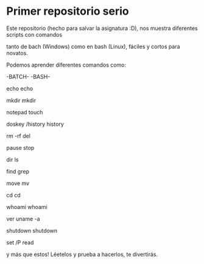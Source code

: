 # Primer repositorio serio

  Este repositorio (hecho para salvar la asignatura :D), nos muestra diferentes scripts con comandos
  
tanto de bach (Windows) como en bash (Linux), fáciles y cortos para novatos.

  Podemos aprender diferentes comandos como:
  
   -BATCH-          -BASH-
   
   echo              echo
   
   
   mkdir             mkdir
   
   
   notepad           touch
   
   
   doskey /history   history
   
   
   rm -rf            del
   
   
   pause             stop
   
   
   dir               ls
   
   
   find              grep
   
   
   move              mv
   
   
   cd                cd
   
   
   whoami            whoami
   
   
   ver               uname -a
   
   
   shutdown          shutdown
   
   
   set /P            read
   
   
   
  
   y más que estos! Léetelos y prueba a hacerlos, te divertirás.

